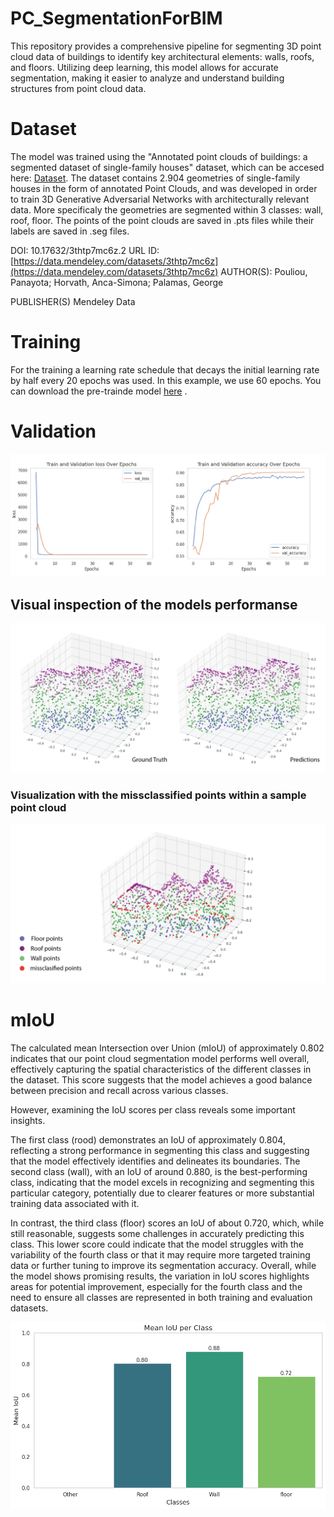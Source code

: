 # PC_SegmentationForBIM
This repository provides a comprehensive pipeline for segmenting 3D point cloud data of buildings to identify key architectural elements: walls, roofs, and floors. Utilizing deep learning, this model allows for accurate segmentation, making it easier to analyze and understand building structures from point cloud data.

# **Dataset**
The model was trained using the "Annotated point clouds of buildings: a segmented dataset of single-family houses" dataset, which can be accesed here: [Dataset](https://data.mendeley.com/datasets/3thtp7mc6z/2). The dataset contains 2.904 geometries of single-family houses in the form of annotated Point Clouds, and was developed in order to train 3D Generative Adversarial Networks with architecturally relevant data. More specificaly the geometries are segmented within 3 classes: wall, roof, floor. The points of the point clouds are saved in .pts files while their labels are saved in .seg files.

DOI: 10.17632/3thtp7mc6z.2
URL ID: [https://data.mendeley.com/datasets/3thtp7mc6z](https://data.mendeley.com/datasets/3thtp7mc6z)
AUTHOR(S): Pouliou, Panayota; Horvath, Anca-Simona; Palamas, George

PUBLISHER(S)
Mendeley Data

# **Training**
For the training a learning rate schedule that decays the initial learning rate by half every 20 epochs was used. In this example, we use 60 epochs.
You can download the pre-trainde model [here](https://drive.google.com/drive/folders/1mDqX4-oOtAMqLNulawHCt-rX47Rv-ARq?usp=sharing) .

# **Validation**

![LOSS](https://github.com/PanayotaPouliou/PC_SegmentationForBIM/blob/main/plots/loss_accuracy.png)


## Visual inspection of the models performanse

![INSPECTION](https://github.com/PanayotaPouliou/PC_SegmentationForBIM/blob/main/plots/Visual_inspection.png)

### Visualization with the missclassified points within a sample point cloud

![MISSCLASS](https://github.com/PanayotaPouliou/PC_SegmentationForBIM/blob/main/plots/missclassified_points.png)


# **mIoU**

The calculated mean Intersection over Union (mIoU) of approximately 0.802 indicates that our point cloud segmentation model performs well overall, effectively capturing the spatial characteristics of the different classes in the dataset. This score suggests that the model achieves a good balance between precision and recall across various classes.

However, examining the IoU scores per class reveals some important insights.

The first class (rood) demonstrates an IoU of approximately 0.804, reflecting a strong performance in segmenting this class and suggesting that the model effectively identifies and delineates its boundaries. The second class (wall), with an IoU of around 0.880, is the best-performing class, indicating that the model excels in recognizing and segmenting this particular category, potentially due to clearer features or more substantial training data associated with it.

In contrast, the third class (floor) scores an IoU of about 0.720, which, while still reasonable, suggests some challenges in accurately predicting this class. This lower score could indicate that the model struggles with the variability of the fourth class or that it may require more targeted training data or further tuning to improve its segmentation accuracy. Overall, while the model shows promising results, the variation in IoU scores highlights areas for potential improvement, especially for the fourth class and the need to ensure all classes are represented in both training and evaluation datasets.

![miou](https://github.com/PanayotaPouliou/PC_SegmentationForBIM/blob/main/plots/mIoU_per_class.png)



